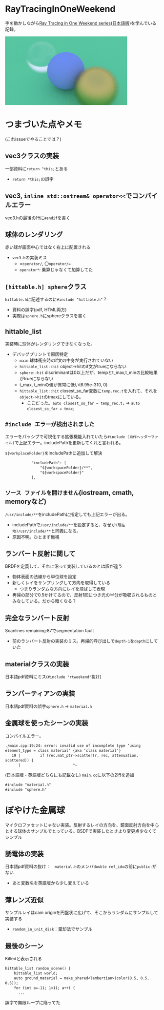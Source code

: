 # RayTracingInOneWeekend
手を動かしながら[Ray Tracing in One Weekend series](https://raytracing.github.io/)([日本語版](https://inzkyk.xyz/ray_tracing_in_one_weekend/))を学んでいる記録。

![](image.png)

# つまづいた点やメモ
(これissueでやることでは？)
## vec3クラスの実装
一部資料に`return ^this;`とある

- `return *this;`の誤字

## vec3, `inline std::ostream& operator<<`でコンパイルエラー
vec3.hの最後の行に`#endif`を書く

## 球体のレンダリング
赤い球が画面中心ではなく右上に配置される

- `vec3.h`の実装ミス
  - ×`operator/`, 〇`operator/=`
  - `operator*`: 乗算じゃなくて加算してた

## `[hittable.h] sphere`クラス
`hittable.h`に記述するのに`#include "hittable.h"`？

- 資料の誤字(pdf, HTML両方)
- 実際は`sphere.h`にsphereクラスを書く

## hittable_list
実装時に球体がレンダリングできなくなった。

- デバッグプリントで原因特定
  - `main` 球体衝突時のif文の中身が実行されていない
  - `hittable_list::hit` object->hitのif文がtrueにならない
  - `sphere::hit` discriminantは0以上だが、tempとt_max,t_minの比較結果がtrueにならない
  - t_max, t_minの値が異常に低い(6.95e-310, 0)
  - `hittable_list::hit` closest_so_far変数に`temp.rec.t`を入れて、それを`object->hit`のtmaxにしている。
    - ここだった。`auto closest_so_far = temp_rec.t;` => `auto closest_so_far = tmax;`

## `#include エラーが検出されました`
エラーをパッシブで可視化する拡張機能入れていたら`#include (自作ヘッダーファイル)`で上記エラー。includePathを更新してくれと言われる。

`${workplaceFolder}`をincludePathに追加して解決
```
            "includePath": [
                "${workspaceFolder}/**",
                "${workspaceFolder}"
            ],
```

## `ソース ファイルを開けません`(iostream, cmath, memoryなど)
`/usr/include/**`をincludePathに指定しても上記エラーが出る。

- includePathで`/usr/include/**`を設定すると、なぜか`(現在地)/usr/include/**`と同義になる。
- 原因不明。ひとまず無視

## ランバート反射に関して
BRDFを定義して、それに沿って実装しているのとは訳が違う

- 物体表面の法線から単位球を設定
- 新しくレイをサンプリングして方向を取得している
  - つまりランダムな方向にレイを飛ばして表現
- 再帰の部分で0.5かけてるので、反射1回につき光の半分が吸収されるものとみなしている。だから暗くなる？

## 完全なランバート反射
Scanlines remaining:87でsegmentation fault

- 前のランバート反射の実装のミス。再帰的呼び出しで`depth-1`を`depth`にしていた

## materialクラスの実装
日本語pdf資料にミス(`#include "rtweekend"`抜け)

## ランバーティアンの実装
日本語pdf資料の誤字`sphere.h` => `material.h`

## 金属球を使ったシーンの実装
コンパイルエラー。
```
./main.cpp:19:24: error: invalid use of incomplete type ‘using element_type = class material’ {aka ‘class material’}
   19 |         if (rec.mat_ptr->scatter(r, rec, attenuation, scattered)) {
      |                        ^~
```

(日本語版・英語版どちらにも記載なし) `main.cc`に以下の2行を追加

```
#include "material.h"
#include "sphere.h"
```

# ぼやけた金属球
マイクロファセットじゃない実装。反射するレイの方向を、鏡面反射方向を中心とする球体のサンプルでとっている。BSDFで実装したときより変更点少なくてシンプル

## 誘電体の実装
日本語pdf資料の抜け：　`material.h`のメンバ`double ref_idx`の前に`public:`がない
- あと変数名を英語版から少し変えている

## 薄レンズ近似
サンプルレイはcam originを円盤状に広げて、そこからランダムにサンプルして実装する
- `random_in_unit_disk`：棄却法でサンプル

## 最後のシーン
Killedと表示される


```
hittable_list random_scene() {
    hittable_list world;
    auto ground_material = make_shared<lambertian>(color(0.5, 0.5, 0.5));
    for (int a=-11; 1<11; a++) {
      ...
```
誤字で無限ループに陥ってた